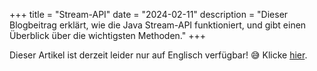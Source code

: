 +++
title = "Stream-API"
date = "2024-02-11"
description = "Dieser Blogbeitrag erklärt, wie die Java Stream-API funktioniert, und gibt einen Überblick über die wichtigsten Methoden."
+++

Dieser Artikel ist derzeit leider nur auf Englisch verfügbar! 😅
Klicke [hier](https://gersti.at/posts/stream-api).